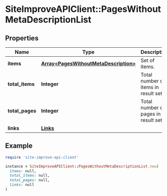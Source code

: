 # SiteImproveAPIClient::PagesWithoutMetaDescriptionList

## Properties

| Name | Type | Description | Notes |
| ---- | ---- | ----------- | ----- |
| **items** | [**Array&lt;PagesWithoutMetaDescription&gt;**](PagesWithoutMetaDescription.md) | Set of items. |  |
| **total_items** | **Integer** | Total number of items in result set. |  |
| **total_pages** | **Integer** | Total number of pages in result set. |  |
| **links** | [**Links**](Links.md) |  | [optional] |

## Example

```ruby
require 'site-improve-api-client'

instance = SiteImproveAPIClient::PagesWithoutMetaDescriptionList.new(
  items: null,
  total_items: null,
  total_pages: null,
  links: null
)
```

